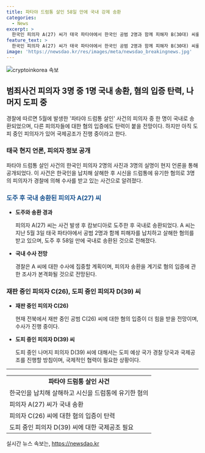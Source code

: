 ```yaml
---
title: 파타야 드럼통 살인 58일 만에 국내 강제 송환
categories:
  - News
excerpt: >
  한국인 피의자 A(27) 씨가 태국 파타야에서 한국인 공범 2명과 함께 피해자 B(30대) 씨를 납치·살해한 뒤 캄보디아로 도주한 사건의 전말이 밝혀졌다. A 씨는 지난 5월에 범행을 저질러 58일 만에 캄보디아에서 검거되어 국내로 송환됐다. 경찰은 남은 피의자 D(39) 씨에 대한 국제 수사를 진행할 예정이며, 공범 C(26) 씨의 혐의 입증에도 탄력이 붙을 전망이다. A 씨에 대한 수사에는 경남경찰청이 집중할 계획이며, 사건은 국제 사건으로 발전 중인 상황이다. 
feature_text: >
  한국인 피의자 A(27) 씨가 태국 파타야에서 한국인 공범 2명과 함께 피해자 B(30대) 씨를 납치·살해한 뒤 캄보디아로 도주한 사건의 전말이 밝혀졌다. A 씨는 지난 5월에 범행을 저질러 58일 만에 캄보디아에서 검거되어 국내로 송환됐다. 경찰은 남은 피의자 D(39) 씨에 대한 국제 수사를 진행할 예정이며, 공범 C(26) 씨의 혐의 입증에도 탄력이 붙을 전망이다. A 씨에 대한 수사에는 경남경찰청이 집중할 계획이며, 사건은 국제 사건으로 발전 중인 상황이다. 
image: 'https://newsdao.kr/res/images/meta/newsdao_breakingnews.jpg'
---
```


<p><img src="https://newsdao.kr/res/images/meta/newsdao_breakingnews.jpg" alt="cryptoinkorea 속보" /></p>

<h2 data-ke-size="size26">범죄사건 피의자 3명 중 1명 국내 송환, 혐의 입증 탄력, 나머지 도피 중</h2>

<p data-ke-size="size16">경찰에 따르면 5월에 발생한 '파타야 드럼통 살인' 사건의 피의자 중 한 명이 국내로 송환되었으며, 다른 피의자들에 대한 혐의 입증에도 탄력이 붙을 전망이다. 하지만 아직 도피 중인 피의자가 있어 국제공조가 진행 중이라고 한다.</p>

<h3>태국 현지 언론, 피의자 정보 공개</h3>

<p data-ke-size="size16">파타야 드럼통 살인 사건의 한국인 피의자 2명의 사진과 3명의 실명이 현지 언론을 통해 공개되었다. 이 사건은 한국인을 납치해 살해한 후 시신을 드럼통에 유기한 혐의로 3명의 피의자가 경찰에 의해 수사를 받고 있는 사건으로 알려졌다.</p>

<h3><span style="color: #1a5490;">도주 후 국내 송환된 피의자 A(27) 씨</span></h3>

<ul>
    <li><b>도주와 송환 경과</b></li>
    <p data-ke-size="size16">피의자 A(27) 씨는 사건 발생 후 캄보디아로 도주한 후 국내로 송환되었다. A 씨는 지난 5월 3일 태국 파타야에서 공범 2명과 함께 피해자를 납치하고 살해한 혐의를 받고 있으며, 도주 후 58일 만에 국내로 송환된 것으로 전해졌다. </p>
    <li><b>국내 수사 전망</b></li>
    <p data-ke-size="size16">경찰은 A 씨에 대한 수사에 집중할 계획이며, 피의자 송환을 계기로 혐의 입증에 관한 조사가 본격화될 것으로 전망된다. </p>
</ul>

<h3>재판 중인 피의자 C(26), 도피 중인 피의자 D(39) 씨</h3>

<ul>
    <li><b>재판 중인 피의자 C(26)</b></li>
    <p data-ke-size="size16">현재 전북에서 재판 중인 공범 C(26) 씨에 대한 혐의 입증이 더 힘을 받을 전망이며, 수사가 진행 중이다.</p>
    <li><b>도피 중인 피의자 D(39) 씨</b></li>
    <p data-ke-size="size16">도피 중인 나머지 피의자 D(39) 씨에 대해서는 도피 예상 국가 경찰 당국과 국제공조를 진행할 방침이며, 국제적인 협력이 필요한 상황이다.</p>
</ul>

<hr>

<table>
    <tr>
        <td style="text-align: center; height: 17px;"><b>파타야 드럼통 살인 사건</b></td>
    </tr>
    <tr>
        <td>한국인을 납치해 살해하고 시신을 드럼통에 유기한 혐의</td>
    </tr>
    <tr>
        <td>피의자 A(27) 씨가 국내 송환</td>
    </tr>
    <tr>
        <td>피의자 C(26) 씨에 대한 혐의 입증이 탄력</td>
    </tr>
    <tr>
        <td>도피 중인 피의자 D(39) 씨에 대한 국제공조 필요</td>
    </tr>
</table>
실시간 뉴스 속보는, <a href="https://newsdao.kr" rel="dofollow">https://newsdao.kr</a>


